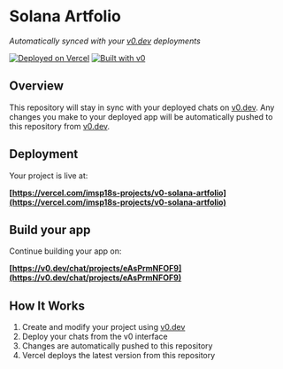 # Solana Artfolio

*Automatically synced with your [v0.dev](https://v0.dev) deployments*

[![Deployed on Vercel](https://img.shields.io/badge/Deployed%20on-Vercel-black?style=for-the-badge&logo=vercel)](https://vercel.com/imsp18s-projects/v0-solana-artfolio)
[![Built with v0](https://img.shields.io/badge/Built%20with-v0.dev-black?style=for-the-badge)](https://v0.dev/chat/projects/eAsPrmNFOF9)

## Overview

This repository will stay in sync with your deployed chats on [v0.dev](https://v0.dev).
Any changes you make to your deployed app will be automatically pushed to this repository from [v0.dev](https://v0.dev).

## Deployment

Your project is live at:

**[https://vercel.com/imsp18s-projects/v0-solana-artfolio](https://vercel.com/imsp18s-projects/v0-solana-artfolio)**

## Build your app

Continue building your app on:

**[https://v0.dev/chat/projects/eAsPrmNFOF9](https://v0.dev/chat/projects/eAsPrmNFOF9)**

## How It Works

1. Create and modify your project using [v0.dev](https://v0.dev)
2. Deploy your chats from the v0 interface
3. Changes are automatically pushed to this repository
4. Vercel deploys the latest version from this repository